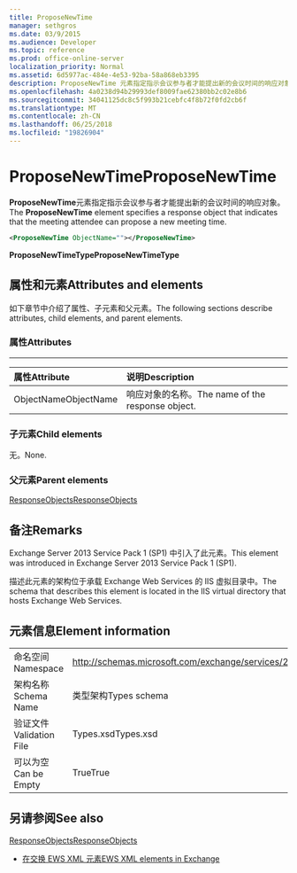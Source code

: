 ```yaml
---
title: ProposeNewTime
manager: sethgros
ms.date: 03/9/2015
ms.audience: Developer
ms.topic: reference
ms.prod: office-online-server
localization_priority: Normal
ms.assetid: 6d5977ac-484e-4e53-92ba-58a868eb3395
description: ProposeNewTime 元素指定指示会议参与者才能提出新的会议时间的响应对象。
ms.openlocfilehash: 4a0238d94b29993def8009fae62380bb2c02e8b6
ms.sourcegitcommit: 34041125dc8c5f993b21cebfc4f8b72f0fd2cb6f
ms.translationtype: MT
ms.contentlocale: zh-CN
ms.lasthandoff: 06/25/2018
ms.locfileid: "19826904"
---
```

# <a name="proposenewtime"></a><span data-ttu-id="f6215-103">ProposeNewTime</span><span class="sxs-lookup"><span data-stu-id="f6215-103">ProposeNewTime</span></span>

<span data-ttu-id="f6215-104">**ProposeNewTime**元素指定指示会议参与者才能提出新的会议时间的响应对象。</span><span class="sxs-lookup"><span data-stu-id="f6215-104">The **ProposeNewTime** element specifies a response object that indicates that the meeting attendee can propose a new meeting time.</span></span> 
  
```XML
<ProposeNewTime ObjectName=""></ProposeNewTime>
```

 <span data-ttu-id="f6215-105">**ProposeNewTimeType**</span><span class="sxs-lookup"><span data-stu-id="f6215-105">**ProposeNewTimeType**</span></span>
## <a name="attributes-and-elements"></a><span data-ttu-id="f6215-106">属性和元素</span><span class="sxs-lookup"><span data-stu-id="f6215-106">Attributes and elements</span></span>

<span data-ttu-id="f6215-107">如下章节中介绍了属性、子元素和父元素。</span><span class="sxs-lookup"><span data-stu-id="f6215-107">The following sections describe attributes, child elements, and parent elements.</span></span>
  
### <a name="attributes"></a><span data-ttu-id="f6215-108">属性</span><span class="sxs-lookup"><span data-stu-id="f6215-108">Attributes</span></span>

****

|<span data-ttu-id="f6215-109">**属性**</span><span class="sxs-lookup"><span data-stu-id="f6215-109">**Attribute**</span></span>|<span data-ttu-id="f6215-110">**说明**</span><span class="sxs-lookup"><span data-stu-id="f6215-110">**Description**</span></span>|
|:-----|:-----|
|<span data-ttu-id="f6215-111">ObjectName</span><span class="sxs-lookup"><span data-stu-id="f6215-111">ObjectName</span></span>  <br/> |<span data-ttu-id="f6215-112">响应对象的名称。</span><span class="sxs-lookup"><span data-stu-id="f6215-112">The name of the response object.</span></span>  <br/> |
   
### <a name="child-elements"></a><span data-ttu-id="f6215-113">子元素</span><span class="sxs-lookup"><span data-stu-id="f6215-113">Child elements</span></span>

<span data-ttu-id="f6215-114">无。</span><span class="sxs-lookup"><span data-stu-id="f6215-114">None.</span></span>
  
### <a name="parent-elements"></a><span data-ttu-id="f6215-115">父元素</span><span class="sxs-lookup"><span data-stu-id="f6215-115">Parent elements</span></span>

[<span data-ttu-id="f6215-116">ResponseObjects</span><span class="sxs-lookup"><span data-stu-id="f6215-116">ResponseObjects</span></span>](responseobjects.md)
  
## <a name="remarks"></a><span data-ttu-id="f6215-117">备注</span><span class="sxs-lookup"><span data-stu-id="f6215-117">Remarks</span></span>

<span data-ttu-id="f6215-118">Exchange Server 2013 Service Pack 1 (SP1) 中引入了此元素。</span><span class="sxs-lookup"><span data-stu-id="f6215-118">This element was introduced in Exchange Server 2013 Service Pack 1 (SP1).</span></span>
  
<span data-ttu-id="f6215-119">描述此元素的架构位于承载 Exchange Web Services 的 IIS 虚拟目录中。</span><span class="sxs-lookup"><span data-stu-id="f6215-119">The schema that describes this element is located in the IIS virtual directory that hosts Exchange Web Services.</span></span>
  
## <a name="element-information"></a><span data-ttu-id="f6215-120">元素信息</span><span class="sxs-lookup"><span data-stu-id="f6215-120">Element information</span></span>

|||
|:-----|:-----|
|<span data-ttu-id="f6215-121">命名空间</span><span class="sxs-lookup"><span data-stu-id="f6215-121">Namespace</span></span>  <br/> |http://schemas.microsoft.com/exchange/services/2006/types  <br/> |
|<span data-ttu-id="f6215-122">架构名称</span><span class="sxs-lookup"><span data-stu-id="f6215-122">Schema Name</span></span>  <br/> |<span data-ttu-id="f6215-123">类型架构</span><span class="sxs-lookup"><span data-stu-id="f6215-123">Types schema</span></span>  <br/> |
|<span data-ttu-id="f6215-124">验证文件</span><span class="sxs-lookup"><span data-stu-id="f6215-124">Validation File</span></span>  <br/> |<span data-ttu-id="f6215-125">Types.xsd</span><span class="sxs-lookup"><span data-stu-id="f6215-125">Types.xsd</span></span>  <br/> |
|<span data-ttu-id="f6215-126">可以为空</span><span class="sxs-lookup"><span data-stu-id="f6215-126">Can be Empty</span></span>  <br/> |<span data-ttu-id="f6215-127">True</span><span class="sxs-lookup"><span data-stu-id="f6215-127">True</span></span>  <br/> |
   
## <a name="see-also"></a><span data-ttu-id="f6215-128">另请参阅</span><span class="sxs-lookup"><span data-stu-id="f6215-128">See also</span></span>



[<span data-ttu-id="f6215-129">ResponseObjects</span><span class="sxs-lookup"><span data-stu-id="f6215-129">ResponseObjects</span></span>](responseobjects.md)


- [<span data-ttu-id="f6215-130">在交换 EWS XML 元素</span><span class="sxs-lookup"><span data-stu-id="f6215-130">EWS XML elements in Exchange</span></span>](ews-xml-elements-in-exchange.md)


